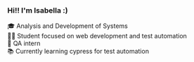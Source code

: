 ### Hi!! I'm Isabella :)

🎓 Analysis and Development of Systems<br/>
👩‍💻 Student focused on web development and test automation<br/>
💼 QA intern<br/>
📚 Currently learning cypress for test automation
